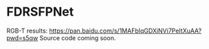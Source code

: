 # FDRSFPNet

RGB-T results:
https://pan.baidu.com/s/1MAFbIqGDXiNVi7PeItXuAA?pwd=s5qw 
Source code coming soon.
